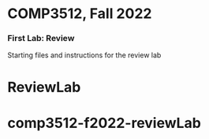 # COMP3512, Fall 2022
### First Lab: Review
Starting files and instructions for the review lab

  
# ReviewLab
# comp3512-f2022-reviewLab
